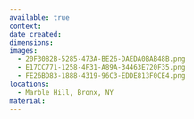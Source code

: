 ```yaml
---
available: true
context:
date_created:
dimensions:
images:
  - 20F3082B-5285-473A-BE26-DAEDA0BAB48B.png
  - E17CC771-1258-4F31-A89A-34463E720F35.png
  - FE26BD83-1888-4319-96C3-EDDE813F0CE4.png
locations:
  - Marble Hill, Bronx, NY
material:
---
```

